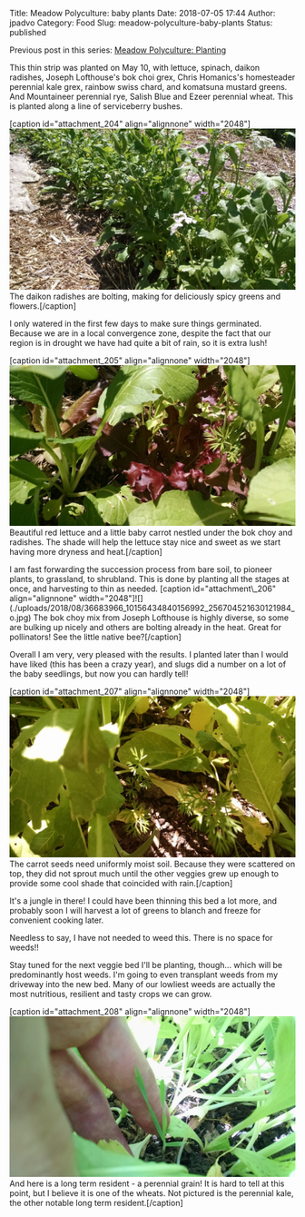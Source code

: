 Title: Meadow Polyculture: baby plants
Date: 2018-07-05 17:44
Author: jpadvo
Category: Food
Slug: meadow-polyculture-baby-plants
Status: published

Previous post in this series: [Meadow Polyculture: Planting](https://www.echolakeresearch.org/2018/05/10/meadow-polyculture-planting/)

This thin strip was planted on May 10, with lettuce, spinach, daikon radishes, Joseph Lofthouse's bok choi grex, Chris Homanics's homesteader perennial kale grex, rainbow swiss chard, and komatsuna mustard greens. And Mountaineer perennial rye, Salish Blue and Ezeer perennial wheat. This is planted along a line of serviceberry bushes.

[caption id="attachment\_204" align="alignnone" width="2048"]![](./uploads/2018/08/36684007_10156434839221992_6746053849917685760_o.jpg) The daikon radishes are bolting, making for deliciously spicy greens and flowers.[/caption]

I only watered in the first few days to make sure things germinated. Because we are in a local convergence<span class="text_exposed_show"> zone, despite the fact that our region is in drought we have had quite a bit of rain, so it is extra lush!</span>

[caption id="attachment\_205" align="alignnone" width="2048"]![](./uploads/2018/08/36671421_10156434839941992_4855302030949875712_o.jpg) Beautiful red lettuce and a little baby carrot nestled under the bok choy and radishes. The shade will help the lettuce stay nice and sweet as we start having more dryness and heat.[/caption]

<div class="text_exposed_show">
I am fast forwarding the succession process from bare soil, to pioneer plants, to grassland, to shrubland. This is done by planting all the stages at once, and harvesting to thin as needed.
[caption id="attachment\_206" align="alignnone" width="2048"]![](./uploads/2018/08/36683966_10156434840156992_256704521630121984_o.jpg) The bok choy mix from Joseph Lofthouse is highly diverse, so some are bulking up nicely and others are bolting already in the heat. Great for pollinators! See the little native bee?[/caption]

Overall I am very, very pleased with the results. I planted later than I would have liked (this has been a crazy year), and slugs did a number on a lot of the baby seedlings, but now you can hardly tell!

[caption id="attachment\_207" align="alignnone" width="2048"]![](./uploads/2018/08/36649023_10156434840391992_3183878858755538944_o.jpg) The carrot seeds need uniformly moist soil. Because they were scattered on top, they did not sprout much until the other veggies grew up enough to provide some cool shade that coincided with rain.[/caption]

It's a jungle in there! I could have been thinning this bed a lot more, and probably soon I will harvest a lot of greens to blanch and freeze for convenient cooking later.

Needless to say, I have not needed to weed this. There is no space for weeds!!

Stay tuned for the next veggie bed I'll be planting, though... which will be predominantly host weeds. I'm going to even transplant weeds from my driveway into the new bed. Many of our lowliest weeds are actually the most nutritious, resilient and tasty crops we can grow.

[caption id="attachment\_208" align="alignnone" width="2048"]![](./uploads/2018/08/36661717_10156434840786992_6877355634426118144_o.jpg) And here is a long term resident - a perennial grain! It is hard to tell at this point, but I believe it is one of the wheats. Not pictured is the perennial kale, the other notable long term resident.[/caption]

</div>


